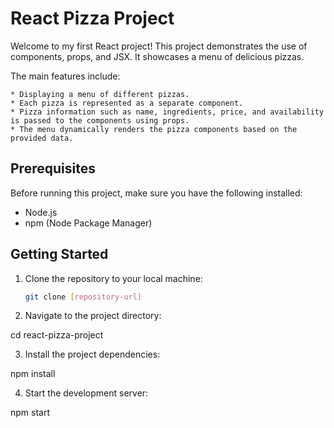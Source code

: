 # React Pizza Project

Welcome to my first React project! This project demonstrates the use of components, props, and JSX. It showcases a menu of delicious pizzas.

The main features include:

    * Displaying a menu of different pizzas.
    * Each pizza is represented as a separate component.
    * Pizza information such as name, ingredients, price, and availability is passed to the components using props.
    * The menu dynamically renders the pizza components based on the provided data.

## Prerequisites

Before running this project, make sure you have the following installed:

- Node.js
- npm (Node Package Manager)

## Getting Started

1. Clone the repository to your local machine:

   ```bash
   git clone [repository-url]

   ```

2. Navigate to the project directory:

cd react-pizza-project

3. Install the project dependencies:

npm install

4. Start the development server:

npm start

